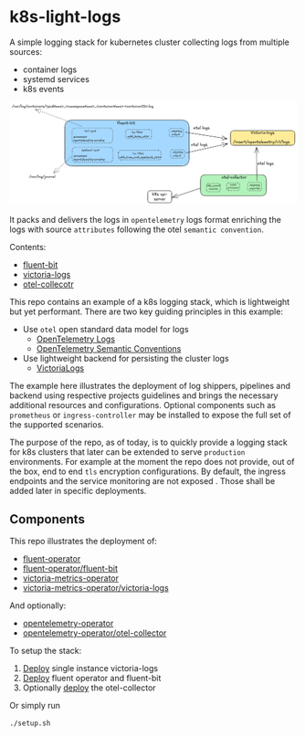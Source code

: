 # k8s-light-logs

A simple logging stack for kubernetes cluster collecting logs from multiple sources:

- container logs
- systemd services
- k8s events

![k8s-victoria-otel-logstack](/images/k8s-victoria-otel-logstack.png)

It packs and delivers the logs in `opentelemetry` logs format enriching the logs with source `attributes` following the otel `semantic convention`.

Contents:

- [fluent-bit](/fluent-bit/README.md)
- [victoria-logs](/victoria-logs/README.md)
- [otel-collecotr](/otel-collector/README.md)

This repo contains an example of a k8s logging stack, which is lightweight but yet performant.
There are two key guiding principles in this example:

- Use `otel` open standard data model for logs
  - [OpenTelemetry Logs](https://opentelemetry.io/docs/specs/otel/logs/data-model/)
  - [OpenTelemetry Semantic Conventions](https://opentelemetry.io/docs/specs/semconv/)
- Use lightweight backend for persisting the cluster logs
  - [VictoriaLogs](https://docs.victoriametrics.com/victorialogs/)

The example here illustrates the deployment of log shippers, pipelines and backend using respective projects guidelines and brings the necessary additional resources and configurations. Optional components such as `prometheus` or `ingress-controller` may be installed to expose the full set of the supported scenarios.

The purpose of the repo, as of today, is to quickly provide a logging stack for k8s clusters that later can be extended to serve `production` environments. For example at the moment the repo does not provide, out of the box, end to end `tls` encryption configurations. By default, the ingress endpoints and the service monitoring are not exposed . Those shall be added later in specific deployments.

## Components

This repo illustrates the deployment of:

- [fluent-operator](https://github.com/fluent/fluent-operator)
- [fluent-operator/fluent-bit](/fluent-bit/fluent-bit.yaml)
- [victoria-metrics-operator](https://github.com/VictoriaMetrics/operator)
- [victoria-metrics-operator/victoria-logs](/victoria-logs/victoria-logs.yaml)

And optionally:

- [opentelemetry-operator](https://github.com/open-telemetry/opentelemetry-operator)
- [opentelemetry-operator/otel-collector](/otel-collector/otel-collector.yaml)

To setup the stack:

1. [Deploy](/victoria-logs/setup.sh) single instance victoria-logs
2. [Deploy](/fluent-bit/setup.sh) fluent operator and fluent-bit
3. Optionally [deploy](/otel-collector/setup.sh) the otel-collector

Or simply run

```bash
./setup.sh
```
